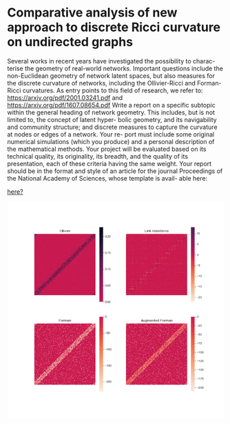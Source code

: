 # Comparative analysis of new approach to discrete Ricci curvature on undirected graphs
Several works in recent years have investigated the possibility to charac- terise the geometry of real-world networks. Important questions include the non-Euclidean geometry of network latent spaces, but also measures for the discrete curvature of networks, including the Ollivier-Ricci and Forman-Ricci curvatures. As entry points to this field of research, we refer to: https://arxiv.org/pdf/2001.03241.pdf and https://arxiv.org/pdf/1607.08654.pdf
Write a report on a specific subtopic within the general heading of network geometry. This includes, but is not limited to, the concept of latent hyper- bolic geometry, and its navigability and community structure; and discrete measures to capture the curvature at nodes or edges of a network. Your re- port must include some original numerical simulations (which you produce) and a personal description of the mathematical methods. Your project will be evaluated based on its technical quality, its originality, its breadth, and the quality of its presentation, each of these criteria having the same weight.
Your report should be in the format and style of an article for the journal Proceedings of the National Academy of Sciences, whose template is avail-
able here:


[here?](Comparative%20analysis%20of%20new%20approach%20to%20discrete%20Ricci%20curvature%20on%20undirected%20graphs.pdf)

![plot](./scripts/WS-1000-100-0.5.png)









